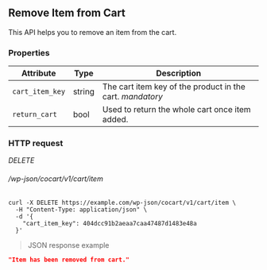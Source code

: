 ## Remove Item from Cart ##

This API helps you to remove an item from the cart.

### Properties ###

| Attribute       | Type   | Description                                   |
| --------------- | ------ | --------------------------------------------- |
| `cart_item_key` | string | The cart item key of the product in the cart. <i class="label label-info">mandatory</i> |
| `return_cart`   | bool   | Used to return the whole cart once item added. |

### HTTP request ###

<div class="api-endpoint">
  <div class="endpoint-data">
    <i class="label label-delete">DELETE</i>
    <h6>/wp-json/cocart/v1/cart/item</h6>
  </div>
</div>

```shell
curl -X DELETE https://example.com/wp-json/cocart/v1/cart/item \
  -H "Content-Type: application/json" \
  -d '{
    "cart_item_key": 404dcc91b2aeaa7caa47487d1483e48a
  }'
```

> JSON response example

```json
"Item has been removed from cart."
```
